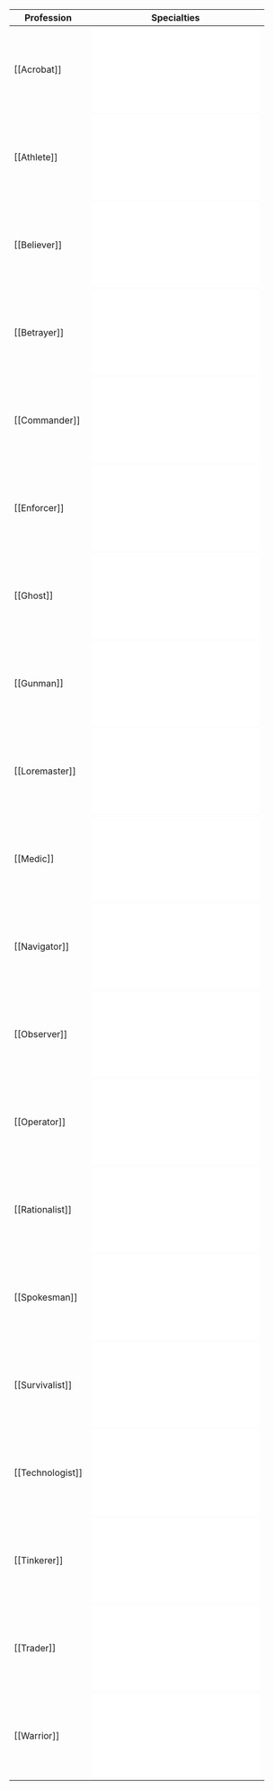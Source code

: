 | Profession | Specialties |
| -------------- | -----------|
|[[Acrobat]] |![](</SkillSystem/Acrobat Specialties.md>) |
|[[Athlete]] |![](</SkillSystem/Athlete Specialties.md>) |
|[[Believer]] |![](</SkillSystem/Believer Specialties.md>) |
|[[Betrayer]] |![](</SkillSystem/Betrayer Specialties.md>) |
|[[Commander]] |![](</SkillSystem/Commander Specialties.md>) |
|[[Enforcer]] |![](</SkillSystem/Enforcer Specialties.md>) |
|[[Ghost]] |![](</SkillSystem/Ghost Specialties.md>) |
|[[Gunman]] |![](</SkillSystem/Gunman Specialties.md>) |
|[[Loremaster]] |![](</SkillSystem/Loremaster Specialties.md>) |
|[[Medic]] |![](</SkillSystem/Medic Specialties.md>) |
|[[Navigator]] |![](</SkillSystem/Navigator Specialties.md>) |
|[[Observer]] |![](</SkillSystem/Observer Specialties.md>) |
|[[Operator]] |![](</SkillSystem/Operator Specialties.md>) |
|[[Rationalist]] |![](</SkillSystem/Rationalist Specialties.md>) |
|[[Spokesman]] |![](</SkillSystem/Spokesman Specialties.md>) |
|[[Survivalist]] |![](</SkillSystem/Survivalist Specialties.md>) |
|[[Technologist]] |![](</SkillSystem/Technologist Specialties.md>) |
|[[Tinkerer]] |![](</SkillSystem/Tinkerer Specialties.md>) |
|[[Trader]] |![](</SkillSystem/Trader Specialties.md>) |
|[[Warrior]] |![](</SkillSystem/Warrior Specialties.md>) |